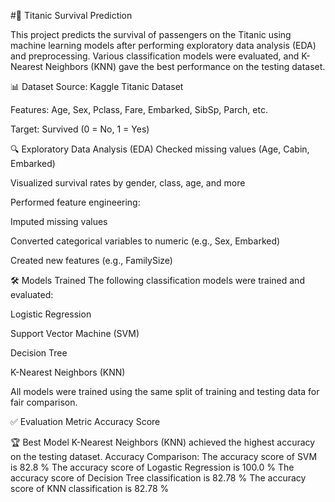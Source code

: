 #🚢 Titanic Survival Prediction


This project predicts the survival of passengers on the Titanic using machine learning models after performing exploratory data analysis (EDA) and preprocessing. 
Various classification models were evaluated, and K-Nearest Neighbors (KNN) gave the best performance on the testing dataset.


📊 Dataset
Source: Kaggle Titanic Dataset

Features: Age, Sex, Pclass, Fare, Embarked, SibSp, Parch, etc.

Target: Survived (0 = No, 1 = Yes)

🔍 Exploratory Data Analysis (EDA)
Checked missing values (Age, Cabin, Embarked)

Visualized survival rates by gender, class, age, and more

Performed feature engineering:

Imputed missing values

Converted categorical variables to numeric (e.g., Sex, Embarked)

Created new features (e.g., FamilySize)

🛠️ Models Trained
The following classification models were trained and evaluated:

Logistic Regression

Support Vector Machine (SVM)

Decision Tree

K-Nearest Neighbors (KNN)

All models were trained using the same split of training and testing data for fair comparison.

✅ Evaluation Metric
Accuracy Score


🏆 Best Model
K-Nearest Neighbors (KNN) achieved the highest accuracy on the testing dataset.
Accuracy Comparison:
The accuracy score of SVM is 82.8 %
The accuracy score of Logastic Regression is 100.0 %
The accuracy score of Decision Tree classification is 82.78 %
The accuracy score of KNN classification is 82.78 %
